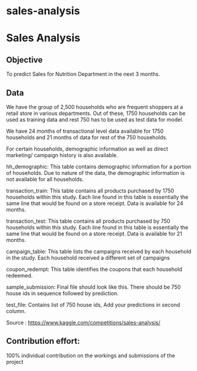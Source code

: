 # sales-analysis

# Sales Analysis 

## Objective

To predict Sales for Nutrition Department in the next 3 months. 

## Data 

We have the group of 2,500 households who are frequent shoppers at a retail store in various departments. Out of these, 1750 households can be used as training data and rest 750 has to be used as test data for model.

We have 24 months of transactional level data available for 1750 households and 21 months of data for rest of the 750 households.

For certain households, demographic information as well as direct marketing/ campaign history is also available.

hh_demographic: This table contains demographic information for a portion of households. Due to nature of the data, the demographic information is not available for all households.

transaction_train: This table contains all products purchased by 1750 households within this study. Each line found in this table is essentially the same line that would be found on a store receipt. Data is available for 24 months.

transaction_test: This table contains all products purchased by 750 households within this study. Each line found in this table is essentially the same line that would be found on a store receipt. Data is available for 21 months.

campaign_table: This table lists the campaigns received by each household in the study. Each household received a different set of campaigns

coupon_redempt: This table identifies the coupons that each household redeemed.

sample_submission: Final file should look like this. There should be 750 house ids in sequence followed by prediction.

test_file: Contains list of 750 house ids, Add your predictions in second column.

Source : https://www.kaggle.com/competitions/sales-analysis/

## Contribution effort:

100% individual contribution on the workings and submissions of the project

